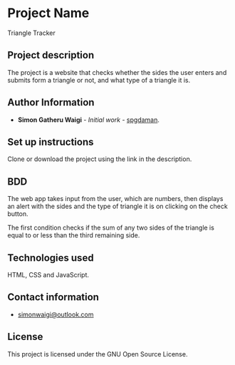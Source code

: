 # Project Name

Triangle Tracker

## Project description

The project is a website that checks whether the sides the user enters and submits form a triangle or not, and what type of a triangle it is.

## Author Information

* **Simon Gatheru Waigi** - *Initial work* - [spgdaman](https://github.com/spgdaman).

## Set up instructions

Clone or download the project using the link in the description.

## BDD

The web app takes input from the user, which are numbers, then displays an alert with the sides and the type of triangle it is on clicking on the check button.

The first condition checks if the sum of any two sides of the triangle is equal to or less than the third remaining side.

## Technologies used

HTML, CSS and JavaScript.

## Contact information

* simonwaigi@outlook.com

## License

This project is licensed under the GNU Open Source License.
